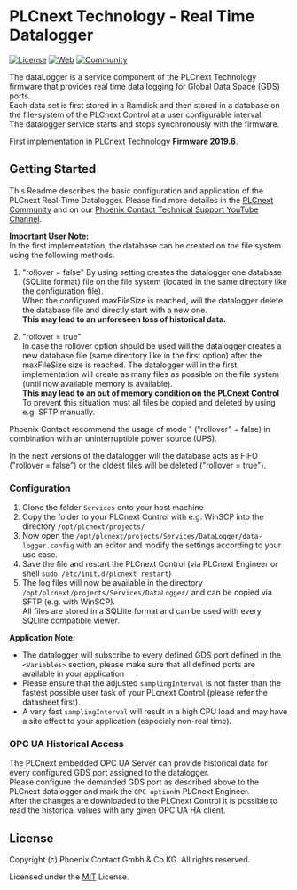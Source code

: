 # PLCnext Technology - Real Time Datalogger

[![License](https://img.shields.io/badge/License-MIT-blue.svg)](LICENSE)
[![Web](https://img.shields.io/badge/PLCnext-Website-blue.svg)](https://www.phoenixcontact.com/plcnext)
[![Community](https://img.shields.io/badge/PLCnext-Community-blue.svg)](https://www.plcnext-community.net)

The dataLogger is a service component of the PLCnext Technology firmware that provides real time data logging for Global Data Space (GDS) ports.  
Each data set is first stored in a Ramdisk and then stored in a database on the file-system of the PLCnext Control at a user configurable interval.  
The datalogger service starts and stops synchronously with the firmware.

First implementation in PLCnext Technology **Firmware 2019.6**.  

## Getting Started

This Readme describes the basic configuration and application of the PLCnext Real-Time Datalogger.
Please find more detailes in the [PLCnext Community](www.plcnext-community.net) and on our [Phoenix Contact Technical Support YouTube Channel](https://www.youtube.com/c/PhoenixContactTechnicalSupport).

**Important User Note:**  
In the first implementation, the database can be created on the file system using the following methods.

1. "rollover = false"
By using setting creates the datalogger one database (SQLlite format) file on the file system (located in the same directory like the configuration file).  
When the configured maxFileSize is reached, will the datalogger delete the database file and directly start with a new one.  
**This may lead to an unforeseen loss of historical data.**

2. "rollover = true"  
In case the rollover option should be used will the datalogger creates a new database file (same directory like in the first option) after the maxFileSize size is reached.
The datalogger will in the first implementation will create as many files as possible on the file system (until now available memory is available).  
**This may lead to an out of memory condition on the PLCnext Control**  
To prevent this situation must all files be copied and deleted by using e.g. SFTP manually.

Phoenix Contact recommend the usage of mode 1 ("rollover" = false) in combination with an uninterruptible power source (UPS).

In the next versions of the datalogger will the database acts as FIFO ("rollover = false") or the oldest files will be deleted ("rollover = true").

### Configuration

1. Clone the folder `Services` onto your host machine
2. Copy the folder to your PLCnext Control with e.g. WinSCP into the directory `/opt/plcnext/projects/`
3. Now open  the `/opt/plcnext/projects/Services/DataLogger/data-logger.config` with an editor and modify the settings according to your use case.
4. Save the file and restart the PLCnext Control (via PLCnext Engineer or shell `sudo /etc/init.d/plcnext restart`)
5. The log files will now be available in the directory `/opt/plcnext/projects/Services/DataLogger/` and can be copied via SFTP (e.g. with WinSCP).  
All files are stored in a SQLlite format and can be used with every SQLlite compatible viewer.

**Application Note:**

* The datalogger will subscribe to every defined GDS port defined in the `<Variables>` section, please make sure that all defined ports are available in your application
* Please ensure that the adjusted `samplingInterval` is not faster than the fastest possible user task of your PLcnext Control (please refer the datasheet first).  
* A very fast `samplingInterval` will result in a high CPU load and may have a site effect to your application (especialy non-real time).

### OPC UA Historical Access

The PLCnext embedded OPC UA Server can provide historical data for every configured GDS port assigned to the datalogger.  
Please configure the demanded GDS port as described above to the PLCnext datalogger and mark the `OPC option`in PLCnext Engineer.  
After the changes are downloaded to the PLCnext Control it is possible to read the historical values with any given OPC UA HA client.

## License

Copyright (c) Phoenix Contact Gmbh & Co KG. All rights reserved.

Licensed under the [MIT](LICENSE) License.
